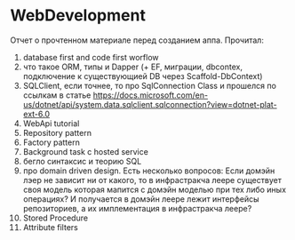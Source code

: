 # WebDevelopment

Отчет о прочтенном материале перед созданием аппа.
Прочитал:
1. database first and code first worflow
2. что такое ORM, типы и Dapper (+ EF, миграции, dbcontex, подключение к существующией DB через Scaffold-DbContext)
3. SQLClient, если точнее, то про SqlConnection Class и прошелся по ссылкам в статье https://docs.microsoft.com/en-us/dotnet/api/system.data.sqlclient.sqlconnection?view=dotnet-plat-ext-6.0
4. WebApi tutorial 
5. Repository pattern
6. Factory pattern
7. Background task с hosted service
8. бегло синтаксис и теорию SQL 
9. про domain driven design. Есть несколько вопросов: Если домэйн лэер не зависит ни от какого, то в инфрастракча леере существует своя модель которая мапится с домэйн моделью при тех либо иных операциях? И получается в домэйн леере лежит интерфейсы репозиториев, а их имплементация в инфрастракча леере?
10. Stored Procedure
11. Attribute filters
